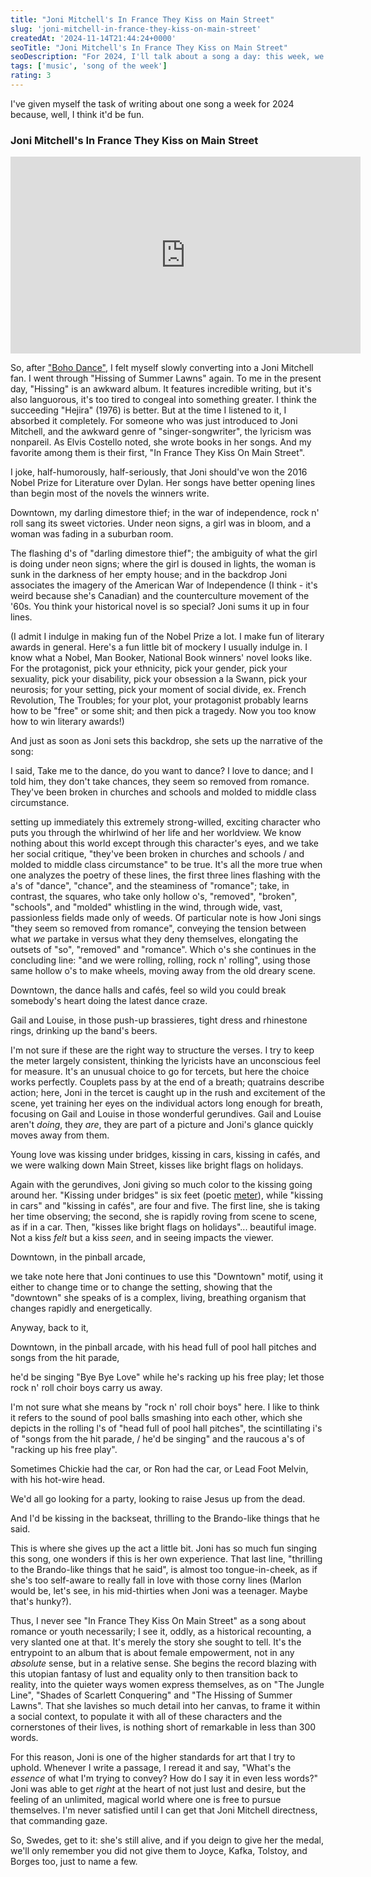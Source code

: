 ```yaml
---
title: "Joni Mitchell's In France They Kiss on Main Street"
slug: 'joni-mitchell-in-france-they-kiss-on-main-street'
createdAt: '2024-11-14T21:44:24+0000'
seoTitle: "Joni Mitchell's In France They Kiss on Main Street"
seoDescription: "For 2024, I'll talk about a song a day: this week, we're talking about Joni Mitchell's In France They Kiss on Main Street."
tags: ['music', 'song of the week']
rating: 3
---
```


I've given myself the task of writing about one song a week for 2024 because, well, I think it'd be fun.

### Joni Mitchell's In France They Kiss on Main Street

<iframe width="560" height="315" src="https://www.youtube.com/embed/sEgcHrbyTgk?si=nl6TAYn0JG3G9AT4" title="YouTube video player" frameborder="0" allow="accelerometer; autoplay; clipboard-write; encrypted-media; gyroscope; picture-in-picture; web-share" referrerpolicy="strict-origin-when-cross-origin" allowfullscreen></iframe>

So, after ["Boho Dance"](/joni-mitchell-boho-dance), I felt myself slowly converting into a Joni Mitchell fan. I went through "Hissing of Summer Lawns" again. To me in the present day, "Hissing" is an awkward album. It features incredible writing, but it's also languorous, it's too tired to congeal into something greater. I think the succeeding "Hejira" (1976) is better. But at the time I listened to it, I absorbed it completely. For someone who was just introduced to Joni Mitchell, and the awkward genre of "singer-songwriter", the lyricism was nonpareil. As Elvis Costello noted, she wrote books in her songs. And my favorite among them is their first, "In France They Kiss On Main Street".

I joke, half-humorously, half-seriously, that Joni should've won the 2016 Nobel Prize for Literature over Dylan. Her songs have better opening lines than begin most of the novels the winners write.

<p class="verse">
Downtown, my darling dimestore thief;
in the war of independence, rock n' roll sang its sweet victories.
Under neon signs, a girl was in bloom,
and a woman was fading in a suburban room.
</p>

The flashing d's of "darling dimestore thief"; the ambiguity of what the girl is doing under neon signs; where the girl is doused in lights, the woman is sunk in the darkness of her empty house; and in the backdrop Joni associates the imagery of the American War of Independence (I think - it's weird because she's Canadian) and the counterculture movement of the '60s. You think your historical novel is so special? Joni sums it up in four lines.

(I admit I indulge in making fun of the Nobel Prize a lot. I make fun of literary awards in general. Here's a fun little bit of mockery I usually indulge in. I know what a Nobel, Man Booker, National Book winners' novel looks like. For the protagonist, pick your ethnicity, pick your gender, pick your sexuality, pick your disability, pick your obsession a la Swann, pick your neurosis; for your setting, pick your moment of social divide, ex. French Revolution, The Troubles; for your plot, your protagonist probably learns how to be "free" or some shit; and then pick a tragedy. Now you too know how to win literary awards!)

And just as soon as Joni sets this backdrop, she sets up the narrative of the song:

<p class="verse">
I said, Take me to the dance, do you want to dance?
I love to dance; and I told him, they don't take chances,
they seem so removed from romance.
They've been broken in churches and schools
and molded to middle class circumstance.
</p>

setting up immediately this extremely strong-willed, exciting character who puts you through the whirlwind of her life and her worldview. We know nothing about this world except through this character's eyes, and we take her social critique, "they've been broken in churches and schools / and molded to middle class circumstance" to be true. It's all the more true when one analyzes the poetry of these lines, the first three lines flashing with the a's of "dance", "chance", and the steaminess of "romance"; take, in contrast, the squares, who take only hollow o's, "removed", "broken", "schools", and "molded" whistling in the wind, through wide, vast, passionless fields made only of weeds. Of particular note is how Joni sings "they seem so removed from romance", conveying the tension between what _we_ partake in versus what they deny themselves, elongating the outsets of "so", "removed" and "romance". Which o's she continues in the concluding line: "and we were rolling, rolling, rock n' rolling", using those same hollow o's to make wheels, moving away from the old dreary scene.

<p class="verse">
Downtown, the dance halls and cafés,
feel so wild you could break somebody's heart
doing the latest dance craze.
</p>

<p class="verse">
Gail and Louise, in those push-up brassieres,
tight dress and rhinestone rings,
drinking up the band's beers.
</p>

I'm not sure if these are the right way to structure the verses. I try to keep the meter largely consistent, thinking the lyricists have an unconscious feel for measure. It's an unusual choice to go for tercets, but here the choice works perfectly. Couplets pass by at the end of a breath; quatrains describe action; here, Joni in the tercet is caught up in the rush and excitement of the scene, yet training her eyes on the individual actors long enough for breath, focusing on Gail and Louise in those wonderful gerundives. Gail and Louise aren't _doing_, they _are_, they are part of a picture and Joni's glance quickly moves away from them.

<p class="verse">
Young love was kissing under bridges,
kissing in cars, kissing in cafés,
and we were walking down Main Street,
kisses like bright flags on holidays.
</p>

Again with the gerundives, Joni giving so much color to the kissing going around her. "Kissing under bridges" is six feet (poetic [meter](https://en.wikipedia.org/wiki/Metre_(poetry))), while "kissing in cars" and "kissing in cafés", are four and five. The first line, she is taking her time observing; the second, she is rapidly roving from scene to scene, as if in a car. Then, "kisses like bright flags on holidays"... beautiful image. Not a kiss _felt_ but a kiss _seen_, and in seeing impacts the viewer.

<p class="verse">
Downtown, in the pinball arcade,
</p>

we take note here that Joni continues to use this "Downtown" motif, using it either to change time or to change the setting, showing that the "downtown" she speaks of is a complex, living, breathing organism that changes rapidly and energetically.

Anyway, back to it,

<p class="verse">
Downtown, in the pinball arcade,
with his head full of pool hall pitches
and songs from the hit parade,
</p>

<p class="verse">
he'd be singing "Bye Bye Love"
while he's racking up his free play;
let those rock n' roll choir boys carry us away.
</p>

I'm not sure what she means by "rock n' roll choir boys" here. I like to think it refers to the sound of pool balls smashing into each other, which she depicts in the rolling l's of "head full of pool hall pitches", the scintillating i's of "songs from the hit parade, / he'd be singing" and the raucous a's of "racking up his free play".

<p class="verse">
Sometimes Chickie had the car, or Ron had the car,
or Lead Foot Melvin, with his hot-wire head.
</p>

<p class="verse">
We'd all go looking for a party,
looking to raise Jesus up from the dead.
</p>

<p class="verse">
And I'd be kissing in the backseat,
thrilling to the Brando-like things that he said.
</p>

This is where she gives up the act a little bit. Joni has so much fun singing this song, one wonders if this is her own experience. That last line, "thrilling to the Brando-like things that he said", is almost too tongue-in-cheek, as if she's too self-aware to really fall in love with those corny lines (Marlon would be, let's see, in his mid-thirties when Joni was a teenager. Maybe that's hunky?).

Thus, I never see "In France They Kiss On Main Street" as a song about romance or youth necessarily; I see it, oddly, as a historical recounting, a very slanted one at that. It's merely the story she sought to tell. It's the entrypoint to an album that is about female empowerment, not in any _absolute_ sense, but in a relative sense. She begins the record blazing with this utopian fantasy of lust and equality only to then transition back to reality, into the quieter ways women express themselves, as on "The Jungle Line", "Shades of Scarlett Conquering" and "The Hissing of Summer Lawns". That she lavishes so much detail into her canvas, to frame it within a social context, to populate it with all of these characters and the cornerstones of their lives, is nothing short of remarkable in less than 300 words.

For this reason, Joni is one of the higher standards for art that I try to uphold. Whenever I write a passage, I reread it and say, "What's the _essence_ of what I'm trying to convey? How do I say it in even less words?" Joni was able to get _right_ at the heart of not just lust and desire, but the feeling of an unlimited, magical world where one is free to pursue themselves. I'm never satisfied until I can get that Joni Mitchell directness, that commanding gaze.

So, Swedes, get to it: she's still alive, and if you deign to give her the medal, we'll only remember you did not give them to Joyce, Kafka, Tolstoy, and Borges too, just to name a few.
